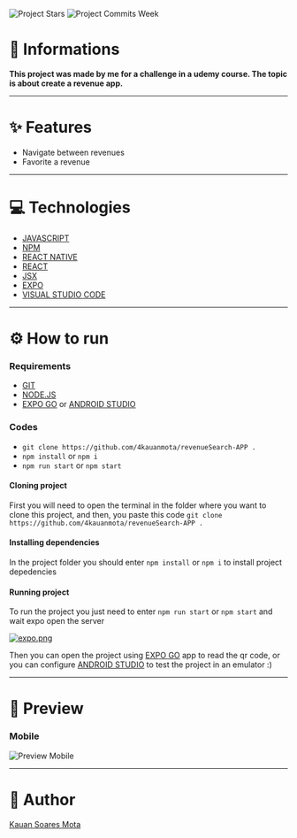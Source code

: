 ![Project Stars](https://img.shields.io/github/stars/4kauanmota/revenueSearch-APP?color=1e90ff) ![Project Commits Week](https://img.shields.io/github/commit-activity/w/4kauanmota/revenueSearch-APP?color=1e90ff)

# 📄 **Informations**
**This project was made by me for a challenge in a udemy course. The topic is about create a revenue app.**

---

# ✨ **Features**
+ Navigate between revenues
+ Favorite a revenue

---

# 💻 **Technologies**
+ [JAVASCRIPT](https://developer.mozilla.org/pt-BR/docs/Web/JavaScript)
+ [NPM](https://www.npmjs.com/)
+ [REACT NATIVE](https://reactnative.dev/)
+ [REACT](https://react.dev/)
+ [JSX](https://pt-br.legacy.reactjs.org/docs/introducing-jsx.html)
+ [EXPO](https://expo.dev/)
+ [VISUAL STUDIO CODE](https://code.visualstudio.com/)

---

# ⚙️ **How to run**
### Requirements
+ [GIT](https://git-scm.com/)
+ [NODE.JS](https://nodejs.org/en)
+ [EXPO GO](https://expo.dev/client) or [ANDROID STUDIO](https://developer.android.com/studio)

### Codes
+ `git clone https://github.com/4kauanmota/revenueSearch-APP .`
+ `npm install` or `npm i`
+ `npm run start` or `npm start`

#### Cloning project
First you will need to open the terminal in the folder where you want to clone this project, and then, you paste this code `git clone https://github.com/4kauanmota/revenueSearch-APP .`

#### Installing dependencies
In the project folder you should enter `npm install` or `npm i` to install project depedencies

#### Running project
To run the project you just need to enter `npm run start` or `npm start` and wait expo open the server

[![expo.png](https://i.postimg.cc/Pqm30bTR/expo.png)](https://postimg.cc/HJk9yyJw)

Then you can open the project using [EXPO GO](https://expo.dev/client) app to read the qr code, or you can configure [ANDROID STUDIO](https://developer.android.com/studio) to test the project in an emulator :)

---

# 👀 **Preview**

### Mobile
![Preview Mobile](https://i.postimg.cc/ZnFDwc7J/revenue-Search.gif)

---

# 📝 **Author**
[Kauan Soares Mota](https://github.com/4kauanmota)
